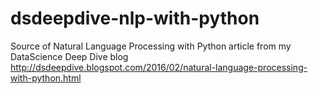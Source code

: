 # dsdeepdive-nlp-with-python
Source of Natural Language Processing with Python article from my DataScience Deep Dive blog http://dsdeepdive.blogspot.com/2016/02/natural-language-processing-with-python.html

